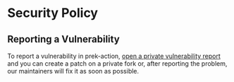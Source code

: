 # Security Policy

## Reporting a Vulnerability

To report a vulnerability in prek-action, [open a private vulnerability report](https://github.com/j178/prek-action/security/advisories/new) and you can create a patch on a private fork or, after reporting the problem, our maintainers will fix it as soon as possible.
